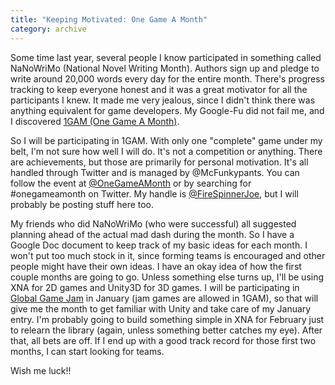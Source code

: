 ```yaml
---
title: "Keeping Motivated: One Game A Month"
category: archive
---
```

Some time last year, several people I know participated in something called NaNoWriMo (National Novel Writing Month). Authors sign up and pledge to write around 20,000 words every day for the entire month. There's progress tracking to keep everyone honest and it was a great motivator for all the participants I knew. It made me very jealous, since I didn't think there was anything equivalent for game developers. My Google-Fu did not fail me, and I discovered <a href="http://www.onegameamonth.com/">1GAM (One Game A Month)</a>.

So I will be participating in 1GAM. With only one "complete" game under my belt, I'm not sure how well I will do. It's not a competition or anything. There are achievements, but those are primarily for personal motivation. It's all handled through Twitter and is managed by @McFunkypants. You can follow the event at <a href="https://twitter.com/OneGameAMonth">@OneGameAMonth</a> or by searching for #onegameamonth on Twitter. My handle is <a href="https://twitter.com/FireSpinnerJoe">@FireSpinnerJoe</a>, but I will probably be posting stuff here too.

My friends who did NaNoWriMo (who were successful) all suggested planning ahead of the actual mad dash during the month. So I have a Google Doc document to keep track of my basic ideas for each month. I won't put too much stock in it, since forming teams is encouraged and other people might have their own ideas. I have an okay idea of how the first couple months are going to go. Unless something else turns up, I'll be using XNA for 2D games and Unity3D for 3D games. I will be participating in <a href="http://globalgamejam.org/">Global Game Jam</a> in January (jam games are allowed in 1GAM), so that will give me the month to get familiar with Unity and take care of my January entry. I'm probably going to build something simple in XNA for February just to relearn the library (again, unless something better catches my eye). After that, all bets are off. If I end up with a good track record for those first two months, I can start looking for teams.

Wish me luck!!